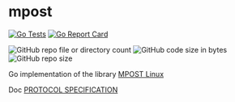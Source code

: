# mpost

[![Go Tests](https://github.com/hard-soft-ware/mpost/actions/workflows/tests.yml/badge.svg)](https://github.com/hard-soft-ware/mpost/actions/workflows/tests.yml)
[![Go Report Card](https://goreportcard.com/badge/github.com/hard-soft-ware/mpost)](https://goreportcard.com/report/github.com/hard-soft-ware/mpost)

![GitHub repo file or directory count](https://img.shields.io/github/directory-file-count/hard-soft-ware/mpost?color=orange)
![GitHub code size in bytes](https://img.shields.io/github/languages/code-size/hard-soft-ware/mpost?color=green)
![GitHub repo size](https://img.shields.io/github/repo-size/hard-soft-ware/mpost)

Go implementation of the library [MPOST Linux](https://github.com/eighthave/MPOST_Linux)

Doc [PROTOCOL SPECIFICATION](RETAIL_EBDS_PROTOCOL_SPECIFICATION_with_MPOST_G2.pdf)